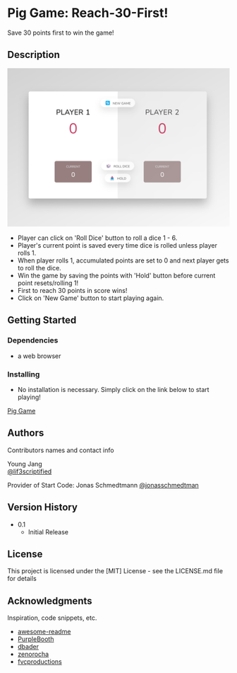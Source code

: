 # Pig Game: Reach-30-First!

Save 30 points first to win the game!

## Description

![Game Image](./starter/screenshot.png)

* Player can click on 'Roll Dice' button to roll a dice 1 - 6. 
* Player's current point is saved every time dice is rolled unless player rolls 1.
* When player rolls 1, accumulated points are set to 0 and next player gets to roll the dice.
* Win the game by saving the points with 'Hold' button before current point resets/rolling 1! 
* First to reach 30 points in score wins!
* Click on 'New Game' button to start playing again.

## Getting Started

### Dependencies

* a web browser

### Installing

* No installation is necessary. Simply click on the link below to start playing!

[Pig Game](https://jyoungjoon.github.io/pig-game)

## Authors

Contributors names and contact info

Young Jang  
[@lif3scriptified](https://twitter.com/lif3scriptified)

Provider of Start Code: Jonas Schmedtmann
[@jonasschmedtman](https://twitter.com/jonasschmedtman)

## Version History

* 0.1
    * Initial Release

## License

This project is licensed under the [MIT] License - see the LICENSE.md file for details

## Acknowledgments

Inspiration, code snippets, etc.
* [awesome-readme](https://github.com/matiassingers/awesome-readme)
* [PurpleBooth](https://gist.github.com/PurpleBooth/109311bb0361f32d87a2)
* [dbader](https://github.com/dbader/readme-template)
* [zenorocha](https://gist.github.com/zenorocha/4526327)
* [fvcproductions](https://gist.github.com/fvcproductions/1bfc2d4aecb01a834b46)